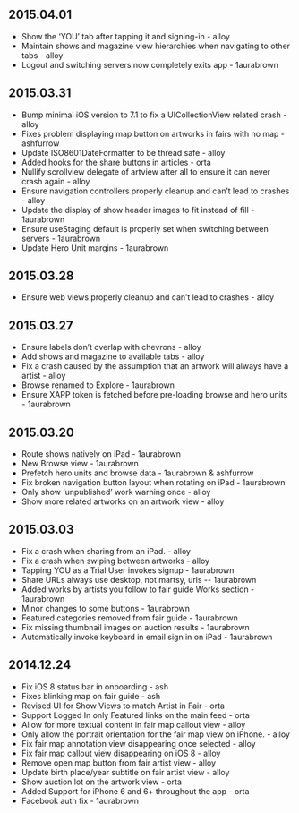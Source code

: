 ## 2015.04.01

* Show the ‘YOU’ tab after tapping it and signing-in - alloy
* Maintain shows and magazine view hierarchies when navigating to other tabs - alloy
* Logout and switching servers now completely exits app - 1aurabrown

## 2015.03.31

* Bump minimal iOS version to 7.1 to fix a UICollectionView related crash - alloy
* Fixes problem displaying map button on artworks in fairs with no map - ashfurrow
* Update ISO8601DateFormatter to be thread safe - alloy
* Added hooks for the share buttons in articles - orta
* Nullify scrollview delegate of artview after all to ensure it can never crash again - alloy
* Ensure navigation controllers properly cleanup and can’t lead to crashes - alloy
* Update the display of show header images to fit instead of fill - 1aurabrown
* Ensure useStaging default is properly set when switching between servers - 1aurabrown
* Update Hero Unit margins - 1aurabrown

## 2015.03.28

* Ensure web views properly cleanup and can’t lead to crashes - alloy

## 2015.03.27

* Ensure labels don’t overlap with chevrons - alloy
* Add shows and magazine to available tabs - alloy
* Fix a crash caused by the assumption that an artwork will always have a artist - alloy
* Browse renamed to Explore - 1aurabrown
* Ensure XAPP token is fetched before pre-loading browse and hero units - 1aurabrown

## 2015.03.20

* Route shows natively on iPad - 1aurabrown
* New Browse view - 1aurabrown
* Prefetch hero units and browse data - 1aurabrown & ashfurrow
* Fix broken navigation button layout when rotating on iPad - 1aurabrown
* Only show ‘unpublished’ work warning once - alloy
* Show more related artworks on an artwork view - alloy

## 2015.03.03

* Fix a crash when sharing from an iPad. - alloy
* Fix a crash when swiping between artworks - alloy
* Tapping YOU as a Trial User invokes signup - 1aurabrown
* Share URLs always use desktop, not martsy, urls -- 1aurabrown
* Added works by artists you follow to fair guide Works section - 1aurabrown
* Minor changes to some buttons - 1aurabrown
* Featured categories removed from fair guide - 1aurabrown
* Fix missing thumbnail images on auction results - 1aurabrown
* Automatically invoke keyboard in email sign in on iPad - 1aurabrown

## 2014.12.24

* Fix iOS 8 status bar in onboarding - ash
* Fixes blinking map on fair guide - ash
* Revised UI for Show Views to match Artist in Fair - orta
* Support Logged In only Featured links on the main feed - orta
* Allow for more textual content in fair map callout view - alloy
* Only allow the portrait orientation for the fair map view on iPhone. - alloy
* Fix fair map annotation view disappearing once selected - alloy
* Fix fair map callout view disappearing on iOS 8 - alloy
* Remove open map button from fair artist view - alloy
* Update birth place/year subtitle on fair artist view - alloy
* Show auction lot on the artwork view - orta
* Added Support for iPhone 6 and 6+ throughout the app - orta
* Facebook auth fix - 1aurabrown

